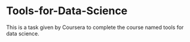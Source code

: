 # Tools-for-Data-Science
This is a task given by Coursera to complete the course named tools for data science.
